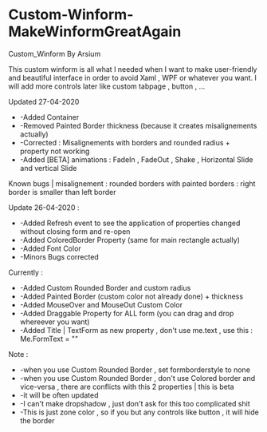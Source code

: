# Custom-Winform-MakeWinformGreatAgain
Custom_Winform By Arsium

This custom winform is all what I needed when I want to make user-friendly and beautiful interface in order to avoid Xaml , WPF or whatever you want. I will add more controls later like custom tabpage ,  button , ...

Updated 27-04-2020

* -Added Container
* -Removed Painted Border thickness (because it creates misalignements actually)
* -Corrected : Misalignements with borders and rounded radius + property not working
* -Added [BETA] animations : FadeIn , FadeOut , Shake , Horizontal Slide and vertical Slide

Known bugs | misalignement : rounded borders with painted borders : right border is smaller than left border


Update 26-04-2020 :

* -Added Refresh event to see the application of properties changed without closing form and re-open
* -Added ColoredBorder Property (same for main rectangle actually)
* -Added Font Color
* -Minors Bugs corrected

Currently :

* -Added Custom Rounded Border and custom radius
* -Added Painted Border (custom color not already done) + thickness
* -Added MouseOver and MouseOut Custom Color
* -Added Draggable Property for ALL form (you can drag and drop whereever you want)
* -Added Title | TextForm as new property , don't use me.text , use this : Me.FormText = ""


Note : 
* -when you use Custom Rounded Border , set formborderstyle to none
* -when you use Custom Rounded Border , don't use Colored border and vice-versa , there are conflicts with this 2 properties | this is beta
* -it will be often updated
* -I can't make dropshadow , just don't ask for this too complicated shit
* -This is just zone color , so if you but any controls like button , it will hide the border
